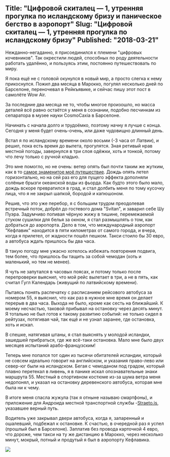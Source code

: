 Title: "Цифровой скиталец — 1, утренняя прогулка по исландскому бризу и паническое бегство в аэропорт"
Slug: "Цифровой скиталец — 1, утренняя прогулка по исландскому бризу"
Published: "2018-03-21"
-----------------------------------------------------------------------------------------------------
Нежданно-негаданно, я присоединился к племени "цифровых кочевников". Так окрестили людей, способных по роду деятельности работать удалённо, и пользуясь этим, постоянно путешествовать по миру.

Я пока ещё не с головой окунулся в новый мир, а просто слегка к нему прикоснулся. Пожил два месяца в Марокко, погулял несколько дней по Барселоне, переночевал в Рейкъявике, и сейчас пишу этот пост в самолёте Wow Air.

За последние два месяца не то, чтобы многое произошло, но масса деталей всё равно остаётся у меня в сознании, подобно песчинкам из сепаратора в музее науки CosmoCaxia в Барселоне.

Начинать с начала долго и трудоёмко, поэтому начну я лучше с конца. Сегодня у меня будет очень-очень, или даже чудовищно длинный день.

Встал я по исландскому времени около восьми (-3 часа от Латвии), и решил, пока есть время до вылета, прогулятся. Зная ретивый нрав местной погоды, завернулся в три слоя одёжки, хоть и тонкой, потому что лечу только с ручной кладью. 

Это мне помогло, но не очень: ветер опять был почти таким же жутким, как в то [самое знаменитое моё путешествие](/post/2012-09-13%20Исландия%209,%20день%204%20-%20Инферно). Дождь опять летел горизонтально, но на сей раз его для пущего эффекта дополняли солёные брызги океанской воды из фьорда. Как будто этого было мало, дождь вскоре превратился в град, и стал долбить меня по тому кусочку лица, что я не закрыл шапкой, бородой и капюшоном.

Решив, что это уже перебор, я с большим трудом преодолевая встречный поток, добрёл до гостевого дома "Svitan", и заварил себе Шу Пуэра. Задумчиво попивая чёрную жижу в тишине, перемежаемой стуком сушилки для белья за окном, я стал размышлять о том, как добраться до аэропорта. Дело в том, что международный аэропорт "Кефлавик" находится в пяти километрах от самого города, и вчера, когда я прилетел, от жадности пошёл пешком. Такси стоило бы 30 евро, а автобуса ждать пришлось бы два часа.

В такую погоду мне ужасно хотелось избежать повторения подвига, тем более, что пришлось бы тащить за собой чемодан (хоть и маленький, но тем не менее).
 
 Я чуть не запутался в часовых поясах, и потому только после перепроверки выяснил, что мой рейс вылетает в три, а не в пять, как считал Гугл Календарь (живущий по латвийскому времени).
 
 Пытаясь понять распечатку с расписанием рейсового автобуса за номером 55, я выяснил, что как раз в нужное мне время он делает перерыв в два часа. Выхода не было, кроме как сесть на ближайший. К моему несчастью, таковой прибывал на остановку через десять минут. Я тотально не был готов к такому развитию событий: не только сидел в рейтузах, потягивая чай, так ещё и не узнал заранее, где остановка, хоть и искал.
 
 В спешке, натягивая штаны, я стал выяснять у молодой исландки, зашедшей прибраться, где же всё-таки остановка. Мало мне было двух месяцев испытаний арабо-французским!
 
 Теперь мне попался тот один из тысячи обитателей исландии, который не совсем идеально говорит на английском, и указания право-лево или север-юг были на исландском. Бегая с чемоданом под градом, который плавно перетекал в ливень, я в панике искал опознавательные знаки маршрута 55. Местный в спортивном костюме из-за шума ветра меня недопонял, и указал на остановку деревенского автобуса, которая мне была ни к чему.
 
 В итоге меня спасла жужула (так я отныне называю смартфоны), и приложение для Андроида местной транспортной службы -[Straeto.is](https://Straeto.is), указавшее верный путь.
 

Водитель уже закрывал двери автобуса, когда я, запаренный и ошалевший, подбежал к остановке. К счастью, в очередной раз я успел (прошлый был в Барселоне). Заплатив без провода карточкой 4 евро, что дороже, чем такси на ту же дистанцию в Марокко, через несколько минут, мокрый, потный и продутый я был в аэропорту Кефлавика. 


![](IMG-20180326-WA0007.jpg)

